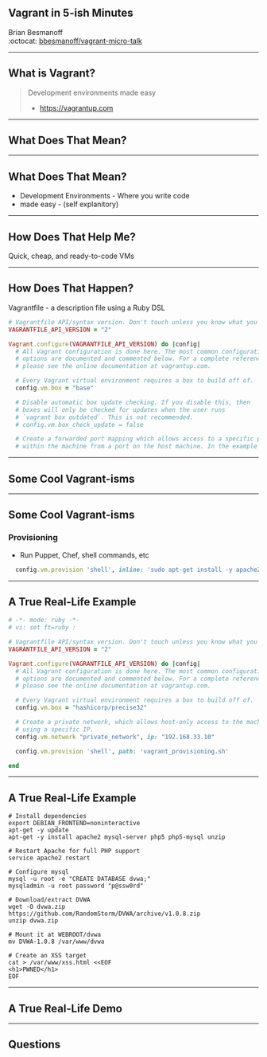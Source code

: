 ## Vagrant in 5-ish Minutes

Brian Besmanoff  
:octocat: [bbesmanoff/vagrant-micro-talk][repo]

---

## What is Vagrant?
> Development environments made easy
> - https://vagrantup.com

---

## What Does That Mean?

---

## What Does That Mean?
* Development Environments - Where you write code
* made easy - (self explanitory)

---

## How Does That Help Me?
Quick, cheap, and ready-to-code VMs

---

## How Does That Happen?
Vagrantfile - a description file using a Ruby DSL

```ruby
# Vagrantfile API/syntax version. Don't touch unless you know what you're doing!
VAGRANTFILE_API_VERSION = "2"

Vagrant.configure(VAGRANTFILE_API_VERSION) do |config|
  # All Vagrant configuration is done here. The most common configuration
  # options are documented and commented below. For a complete reference,
  # please see the online documentation at vagrantup.com.

  # Every Vagrant virtual environment requires a box to build off of.
  config.vm.box = "base"

  # Disable automatic box update checking. If you disable this, then
  # boxes will only be checked for updates when the user runs
  # `vagrant box outdated`. This is not recommended.
  # config.vm.box_check_update = false

  # Create a forwarded port mapping which allows access to a specific port
  # within the machine from a port on the host machine. In the example below,

```

---

## Some Cool Vagrant-isms

---

## Some Cool Vagrant-isms
### Provisioning
* Run Puppet, Chef, shell commands, etc

```ruby
  config.vm.provision 'shell', inline: 'sudo apt-get install -y apache2'
```

---

## A True Real-Life Example
```ruby
# -*- mode: ruby -*-
# vi: set ft=ruby :

# Vagrantfile API/syntax version. Don't touch unless you know what you're doing!
VAGRANTFILE_API_VERSION = "2"

Vagrant.configure(VAGRANTFILE_API_VERSION) do |config|
  # All Vagrant configuration is done here. The most common configuration
  # options are documented and commented below. For a complete reference,
  # please see the online documentation at vagrantup.com.

  # Every Vagrant virtual environment requires a box to build off of.
  config.vm.box = "hashicorp/precise32"

  # Create a private network, which allows host-only access to the machine
  # using a specific IP.
  config.vm.network "private_network", ip: "192.168.33.10"

  config.vm.provision 'shell', path: 'vagrant_provisioning.sh'

end
```

---

## A True Real-Life Example
```
# Install dependencies
export DEBIAN_FRONTEND=noninteractive
apt-get -y update
apt-get -y install apache2 mysql-server php5 php5-mysql unzip

# Restart Apache for full PHP support
service apache2 restart

# Configure mysql
mysql -u root -e "CREATE DATABASE dvwa;"
mysqladmin -u root password "p@ssw0rd"

# Download/extract DVWA
wget -O dvwa.zip https://github.com/RandomStorm/DVWA/archive/v1.0.8.zip
unzip dvwa.zip

# Mount it at WEBROOT/dvwa
mv DVWA-1.0.8 /var/www/dvwa

# Create an XSS target
cat > /var/www/xss.html <<EOF 
<h1>PWNED</h1>
EOF
```

---

## A True Real-Life Demo

---

## Questions

[repo]: https://github.com/bbesmanoff/vagrant-micro-talk
